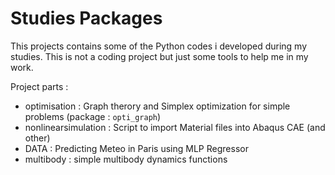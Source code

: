 # Studies Packages

This projects contains some of the Python codes i developed during my studies.
This is not a coding project but just some tools to help me in my work.

Project parts :
* optimisation : Graph therory and Simplex optimization for simple problems (package : `opti_graph`)
* nonlinearsimulation : Script to import Material files into Abaqus CAE (and other)
* DATA : Predicting Meteo in Paris using MLP Regressor
* multibody : simple multibody dynamics functions